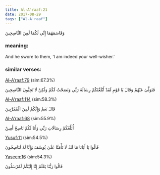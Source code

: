 ```yaml
---
title: Al-A'raaf:21
date: 2017-08-29
tags: ["Al-A'raaf"]
---
```

وَقَاسَمَهُمَا إِنِّي لَكُمَا لَمِنَ النَّاصِحِينَ
### meaning: 
And he swore to them, ‘I am indeed your well-wisher.’
### similar verses: 

[Al-A'raaf:79](/7/79) (sim:67.3%)

فَتَوَلَّىٰ عَنْهُمْ وَقَالَ يَا قَوْمِ لَقَدْ أَبْلَغْتُكُمْ رِسَالَةَ رَبِّي وَنَصَحْتُ لَكُمْ وَلَٰكِنْ لَا تُحِبُّونَ النَّاصِحِينَ

[Al-A'raaf:114](/7/114) (sim:58.3%)

قَالَ نَعَمْ وَإِنَّكُمْ لَمِنَ الْمُقَرَّبِينَ

[Al-A'raaf:68](/7/68) (sim:55.9%)

أُبَلِّغُكُمْ رِسَالَاتِ رَبِّي وَأَنَا لَكُمْ نَاصِحٌ أَمِينٌ

[Yusuf:11](/12/11) (sim:54.5%)

قَالُوا يَا أَبَانَا مَا لَكَ لَا تَأْمَنَّا عَلَىٰ يُوسُفَ وَإِنَّا لَهُ لَنَاصِحُونَ

[Yaseen:16](/36/16) (sim:54.3%)

قَالُوا رَبُّنَا يَعْلَمُ إِنَّا إِلَيْكُمْ لَمُرْسَلُونَ
